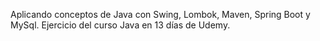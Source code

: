 Aplicando conceptos de Java con Swing, Lombok, Maven, Spring Boot y MySql.
Ejercicio del curso Java en 13 días de Udemy.

